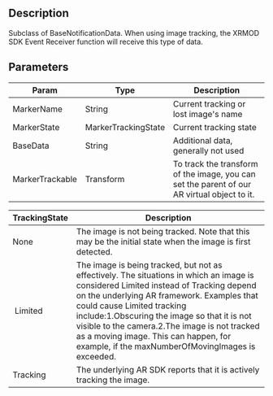 
## Description

Subclass of BaseNotificationData. When using image tracking, the XRMOD SDK Event Receiver function will receive this type of data.

## Parameters
| Param           | Type                | Description                                                                                 |
| --------------- | ------------------- | ------------------------------------------------------------------------------------------- |
| MarkerName      | String              | Current tracking or lost image's name                                                       |
| MarkerState     | MarkerTrackingState | Current tracking state                                                                      |
| BaseData        | String              | Additional data, generally not used                                                         |
| MarkerTrackable | Transform           | To track the transform of the image, you can set the parent of our AR virtual object to it. |




| TrackingState | Description                                                                                                                                                                                                                                                                                                                                                                                                      |
| ------------- | ---------------------------------------------------------------------------------------------------------------------------------------------------------------------------------------------------------------------------------------------------------------------------------------------------------------------------------------------------------------------------------------------------------------- |
| None          | The image is not being tracked. Note that this may be the initial state when the image is first detected.                                                                                                                                                                                                                                                                                                        |
| ​​ Limited    | The image is being tracked, but not as effectively. The situations in which an image is considered Limited instead of Tracking depend on the underlying AR framework. Examples that could cause Limited tracking include:1.Obscuring the image so that it is not visible to the camera.2.The image is not tracked as a moving image. This can happen, for example, if the maxNumberOfMovingImages is exceeded.​​ |
| Tracking      | The underlying AR SDK reports that it is actively tracking the image.                                                                                                                                                                                                                                                                                                                                            |



